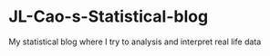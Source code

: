 # JL-Cao-s-Statistical-blog

My statistical blog where I try to analysis and interpret real life data
